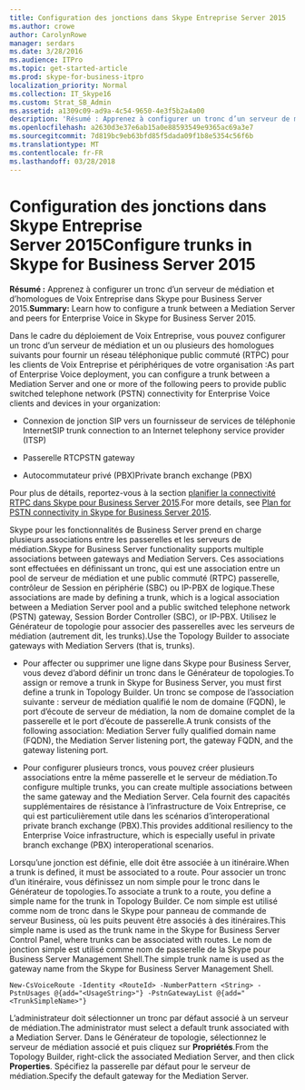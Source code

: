```yaml
---
title: Configuration des jonctions dans Skype Entreprise Server 2015
ms.author: crowe
author: CarolynRowe
manager: serdars
ms.date: 3/28/2016
ms.audience: ITPro
ms.topic: get-started-article
ms.prod: skype-for-business-itpro
localization_priority: Normal
ms.collection: IT_Skype16
ms.custom: Strat_SB_Admin
ms.assetid: a1309c09-ad9a-4c54-9650-4e3f5b2a4a00
description: 'Résumé : Apprenez à configurer un tronc d’un serveur de médiation et d’homologues de Voix Entreprise dans Skype pour Business Server 2015.'
ms.openlocfilehash: a2630d3e37e6ab15a0e88593549e9365ac69a3e7
ms.sourcegitcommit: 7d819bc9eb63bfd85f5dada09f1b8e5354c56f6b
ms.translationtype: MT
ms.contentlocale: fr-FR
ms.lasthandoff: 03/28/2018
---
```

# <a name="configure-trunks-in-skype-for-business-server-2015"></a><span data-ttu-id="3c00f-103">Configuration des jonctions dans Skype Entreprise Server 2015</span><span class="sxs-lookup"><span data-stu-id="3c00f-103">Configure trunks in Skype for Business Server 2015</span></span>
 
<span data-ttu-id="3c00f-104">**Résumé :** Apprenez à configurer un tronc d’un serveur de médiation et d’homologues de Voix Entreprise dans Skype pour Business Server 2015.</span><span class="sxs-lookup"><span data-stu-id="3c00f-104">**Summary:** Learn how to configure a trunk between a Mediation Server and peers for Enterprise Voice in Skype for Business Server 2015.</span></span>
  
<span data-ttu-id="3c00f-105">Dans le cadre du déploiement de Voix Entreprise, vous pouvez configurer un tronc d’un serveur de médiation et un ou plusieurs des homologues suivants pour fournir un réseau téléphonique public commuté (RTPC) pour les clients de Voix Entreprise et périphériques de votre organisation :</span><span class="sxs-lookup"><span data-stu-id="3c00f-105">As part of Enterprise Voice deployment, you can configure a trunk between a Mediation Server and one or more of the following peers to provide public switched telephone network (PSTN) connectivity for Enterprise Voice clients and devices in your organization:</span></span>
  
- <span data-ttu-id="3c00f-106">Connexion de jonction SIP vers un fournisseur de services de téléphonie Internet</span><span class="sxs-lookup"><span data-stu-id="3c00f-106">SIP trunk connection to an Internet telephony service provider (ITSP)</span></span>
    
- <span data-ttu-id="3c00f-107">Passerelle RTC</span><span class="sxs-lookup"><span data-stu-id="3c00f-107">PSTN gateway</span></span>
    
- <span data-ttu-id="3c00f-108">Autocommutateur privé (PBX)</span><span class="sxs-lookup"><span data-stu-id="3c00f-108">Private branch exchange (PBX)</span></span>
    
<span data-ttu-id="3c00f-109">Pour plus de détails, reportez-vous à la section [planifier la connectivité RTPC dans Skype pour Business Server 2015](../../plan-your-deployment/enterprise-voice-solution/pstn-connectivity-0.md).</span><span class="sxs-lookup"><span data-stu-id="3c00f-109">For more details, see [Plan for PSTN connectivity in Skype for Business Server 2015](../../plan-your-deployment/enterprise-voice-solution/pstn-connectivity-0.md).</span></span>
  
<span data-ttu-id="3c00f-110">Skype pour les fonctionnalités de Business Server prend en charge plusieurs associations entre les passerelles et les serveurs de médiation.</span><span class="sxs-lookup"><span data-stu-id="3c00f-110">Skype for Business Server functionality supports multiple associations between gateways and Mediation Servers.</span></span> <span data-ttu-id="3c00f-111">Ces associations sont effectuées en définissant un tronc, qui est une association entre un pool de serveur de médiation et une public commuté (RTPC) passerelle, contrôleur de Session en périphérie (SBC) ou IP-PBX de logique.</span><span class="sxs-lookup"><span data-stu-id="3c00f-111">These associations are made by defining a trunk, which is a logical association between a Mediation Server pool and a public switched telephone network (PSTN) gateway, Session Border Controller (SBC), or IP-PBX.</span></span> <span data-ttu-id="3c00f-112">Utilisez le Générateur de topologie pour associer des passerelles avec les serveurs de médiation (autrement dit, les trunks).</span><span class="sxs-lookup"><span data-stu-id="3c00f-112">Use the Topology Builder to associate gateways with Mediation Servers (that is, trunks).</span></span>
  
- <span data-ttu-id="3c00f-113">Pour affecter ou supprimer une ligne dans Skype pour Business Server, vous devez d’abord définir un tronc dans le Générateur de topologies.</span><span class="sxs-lookup"><span data-stu-id="3c00f-113">To assign or remove a trunk in Skype for Business Server, you must first define a trunk in Topology Builder.</span></span> <span data-ttu-id="3c00f-114">Un tronc se compose de l’association suivante : serveur de médiation qualifié le nom de domaine (FQDN), le port d’écoute de serveur de médiation, la nom de domaine complet de la passerelle et le port d’écoute de passerelle.</span><span class="sxs-lookup"><span data-stu-id="3c00f-114">A trunk consists of the following association: Mediation Server fully qualified domain name (FQDN), the Mediation Server listening port, the gateway FQDN, and the gateway listening port.</span></span>
    
- <span data-ttu-id="3c00f-115">Pour configurer plusieurs troncs, vous pouvez créer plusieurs associations entre la même passerelle et le serveur de médiation.</span><span class="sxs-lookup"><span data-stu-id="3c00f-115">To configure multiple trunks, you can create multiple associations between the same gateway and the Mediation Server.</span></span> <span data-ttu-id="3c00f-116">Cela fournit des capacités supplémentaires de résistance à l’infrastructure de Voix Entreprise, ce qui est particulièrement utile dans les scénarios d’interoperational private branch exchange (PBX).</span><span class="sxs-lookup"><span data-stu-id="3c00f-116">This provides additional resiliency to the Enterprise Voice infrastructure, which is especially useful in private branch exchange (PBX) interoperational scenarios.</span></span> 
    
<span data-ttu-id="3c00f-117">Lorsqu’une jonction est définie, elle doit être associée à un itinéraire.</span><span class="sxs-lookup"><span data-stu-id="3c00f-117">When a trunk is defined, it must be associated to a route.</span></span> <span data-ttu-id="3c00f-118">Pour associer un tronc d’un itinéraire, vous définissez un nom simple pour le tronc dans le Générateur de topologies.</span><span class="sxs-lookup"><span data-stu-id="3c00f-118">To associate a trunk to a route, you define a simple name for the trunk in Topology Builder.</span></span> <span data-ttu-id="3c00f-119">Ce nom simple est utilisé comme nom de tronc dans le Skype pour panneau de commande de serveur Business, où les puits peuvent être associés à des itinéraires.</span><span class="sxs-lookup"><span data-stu-id="3c00f-119">This simple name is used as the trunk name in the Skype for Business Server Control Panel, where trunks can be associated with routes.</span></span> <span data-ttu-id="3c00f-120">Le nom de jonction simple est utilisé comme nom de passerelle de la Skype pour Business Server Management Shell.</span><span class="sxs-lookup"><span data-stu-id="3c00f-120">The simple trunk name is used as the gateway name from the Skype for Business Server Management Shell.</span></span> 
  
```
New-CsVoiceRoute -Identity <RouteId> -NumberPattern <String> -PstnUsages @{add="<UsageString>"} -PstnGatewayList @{add="<TrunkSimpleName>"}
```

<span data-ttu-id="3c00f-121">L’administrateur doit sélectionner un tronc par défaut associé à un serveur de médiation.</span><span class="sxs-lookup"><span data-stu-id="3c00f-121">The administrator must select a default trunk associated with a Mediation Server.</span></span> <span data-ttu-id="3c00f-122">Dans le Générateur de topologie, sélectionnez le serveur de médiation associé et puis cliquez sur **Propriétés**.</span><span class="sxs-lookup"><span data-stu-id="3c00f-122">From the Topology Builder, right-click the associated Mediation Server, and then click **Properties**.</span></span> <span data-ttu-id="3c00f-123">Spécifiez la passerelle par défaut pour le serveur de médiation.</span><span class="sxs-lookup"><span data-stu-id="3c00f-123">Specify the default gateway for the Mediation Server.</span></span> 
  

